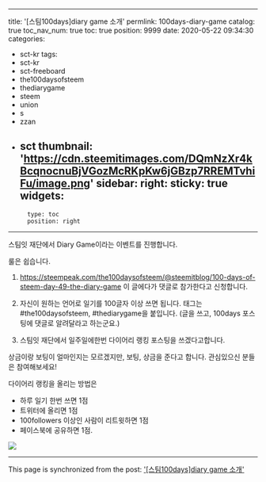 
---
title: '[스팀100days]diary game 소개'
permlink: 100days-diary-game
catalog: true
toc_nav_num: true
toc: true
position: 9999
date: 2020-05-22 09:34:30
categories:
- sct-kr
tags:
- sct-kr
- sct-freeboard
- the100daysofsteem
- thediarygame
- steem
- union
- s
- zzan
- sct
thumbnail: 'https://cdn.steemitimages.com/DQmNzXr4kBcqnocnuBjVGozMcRKpKw6jGBzp7RREMTvhiFu/image.png'
sidebar:
    right:
        sticky: true
widgets:
    -
        type: toc
        position: right
---


스팀잇 재단에서 Diary Game이라는 이벤트를 진행합니다.

룰은 쉽습니다.

1. https://steempeak.com/the100daysofsteem/@steemitblog/100-days-of-steem-day-49-the-diary-game 이 글에다가 댓글로 참가한다고 신청합니다.

2. 자신이 원하는 언어로 일기를 100글자 이상 쓰면 됩니다. 태그는 #the100daysofsteem, #thediarygame을 붙입니다. (글을 쓰고, 100days 포스팅에 댓글로 알려달라고 하는군요.)

3. 스팀잇 재단에서 일주일에한번 다이어리 랭킹 포스팅을 쓰겠다고합니다.

상금이랑 보팅이 얼마인지는 모르겠지만, 보팅, 상금을 준다고 합니다.
관심있으신 분들은 참여해보세요!

다이어리 랭킹을 올리는 방법은 
* 하루 일기 한번 쓰면 1점
* 트위터에 올리면 1점
* 100followers 이상인 사람이 리트윗하면 1점
* 페이스북에 공유하면 1점.




![](https://cdn.steemitimages.com/DQmNzXr4kBcqnocnuBjVGozMcRKpKw6jGBzp7RREMTvhiFu/image.png)

- - -

This page is synchronized from the post: ['[스팀100days]diary game 소개'](https://steemit.com/@jacobyu/100days-diary-game)
